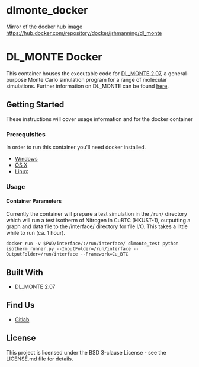 # dlmonte_docker
Mirror of the docker hub image https://hub.docker.com/repository/docker/jrhmanning/dl_monte

# DL_MONTE Docker

This container houses the executable code for [DL_MONTE 2.07](https://gitlab.com/dl_monte), a general-purpose Monte Carlo simulation program for a range of molecular simulations.  Further information on DL_MONTE can be found [here](https://gitlab.com/dl_monte/user-hub/-/wikis/home).

## Getting Started

These instructions will cover usage information and for the docker container 

### Prerequisites

In order to run this container you'll need docker installed.

* [Windows](https://docs.docker.com/windows/started)
* [OS X](https://docs.docker.com/mac/started/)
* [Linux](https://docs.docker.com/linux/started/)

### Usage

#### Container Parameters

Currently the container will prepare a test simulation in the `/run/` directory which will run a test isotherm of Nitrogen in CuBTC (HKUST-1), outputting a graph and data file to the /interface/ directory for file I/O. This takes a little while to run (ca. 1 hour).

```shell
docker run -v $PWD/interface/:/run/interface/ dlmonte_test python isotherm_runner.py --InputFolder=/run/interface --OutputFolder=/run/interface --Framework=Cu_BTC
```

## Built With

* DL_MONTE 2.07


## Find Us

* [Gitlab](https://gitlab.com/dl_monte)

## License

This project is licensed under the BSD 3-clause License - see the LICENSE.md file for details.

